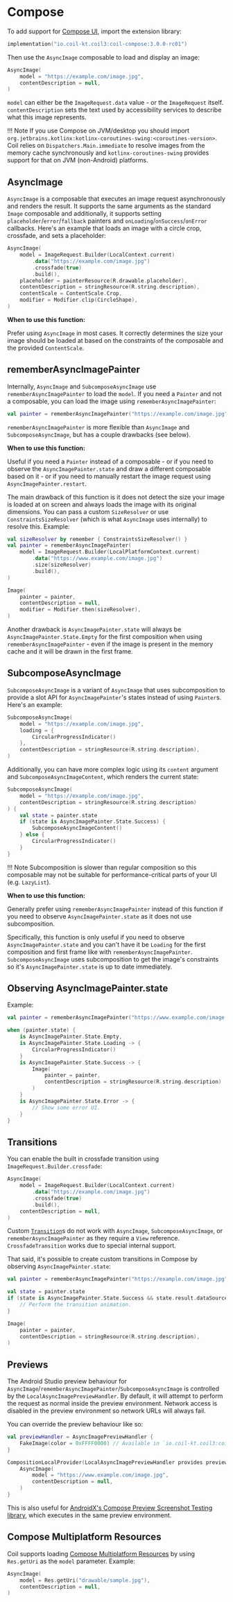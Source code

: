 # Compose

To add support for [Compose UI](https://www.jetbrains.com/compose-multiplatform/), import the extension library:

```kotlin
implementation("io.coil-kt.coil3:coil-compose:3.0.0-rc01")
```

Then use the `AsyncImage` composable to load and display an image:

```kotlin
AsyncImage(
    model = "https://example.com/image.jpg",
    contentDescription = null,
)
```

`model` can either be the `ImageRequest.data` value - or the `ImageRequest` itself. `contentDescription` sets the text used by accessibility services to describe what this image represents.

!!! Note
    If you use Compose on JVM/desktop you should import `org.jetbrains.kotlinx:kotlinx-coroutines-swing:<coroutines-version>`. Coil relies on `Dispatchers.Main.immediate` to resolve images from the memory cache synchronously and `kotlinx-coroutines-swing` provides support for that on JVM (non-Android) platforms.

## AsyncImage

`AsyncImage` is a composable that executes an image request asynchronously and renders the result. It supports the same arguments as the standard `Image` composable and additionally, it supports setting `placeholder`/`error`/`fallback` painters and `onLoading`/`onSuccess`/`onError` callbacks. Here's an example that loads an image with a circle crop, crossfade, and sets a placeholder:

```kotlin
AsyncImage(
    model = ImageRequest.Builder(LocalContext.current)
        .data("https://example.com/image.jpg")
        .crossfade(true)
        .build(),
    placeholder = painterResource(R.drawable.placeholder),
    contentDescription = stringResource(R.string.description),
    contentScale = ContentScale.Crop,
    modifier = Modifier.clip(CircleShape),
)
```

**When to use this function:**

Prefer using `AsyncImage` in most cases. It correctly determines the size your image should be loaded at based on the constraints of the composable and the provided `ContentScale`.

## rememberAsyncImagePainter

Internally, `AsyncImage` and `SubcomposeAsyncImage` use `rememberAsyncImagePainter` to load the `model`. If you need a `Painter` and not a composable, you can load the image using `rememberAsyncImagePainter`:

```kotlin
val painter = rememberAsyncImagePainter("https://example.com/image.jpg")
```

`rememberAsyncImagePainter` is more flexible than `AsyncImage` and `SubcomposeAsyncImage`, but has a couple drawbacks (see below).

**When to use this function:**

Useful if you need a `Painter` instead of a composable - or if you need to observe the `AsyncImagePainter.state` and draw a different composable based on it - or if you need to manually restart the image request using `AsyncImagePainter.restart`.

The main drawback of this function is it does not detect the size your image is loaded at on screen and always loads the image with its original dimensions. You can pass a custom `SizeResolver` or use `ConstraintsSizeResolver` (which is what `AsyncImage` uses internally) to resolve this. Example:

```kotlin
val sizeResolver by remember { ConstraintsSizeResolver() }
val painter = rememberAsyncImagePainter(
    model = ImageRequest.Builder(LocalPlatformContext.current)
        .data("https://www.example.com/image.jpg")
        .size(sizeResolver)
        .build(),
)

Image(
    painter = painter,
    contentDescription = null,
    modifier = Modifier.then(sizeResolver),
)
```

Another drawback is `AsyncImagePainter.state` will always be `AsyncImagePainter.State.Empty` for the first composition when using `rememberAsyncImagePainter` - even if the image is present in the memory cache and it will be drawn in the first frame.

## SubcomposeAsyncImage

`SubcomposeAsyncImage` is a variant of `AsyncImage` that uses subcomposition to provide a slot API for `AsyncImagePainter`'s states instead of using `Painter`s. Here's an example:

```kotlin
SubcomposeAsyncImage(
    model = "https://example.com/image.jpg",
    loading = {
        CircularProgressIndicator()
    },
    contentDescription = stringResource(R.string.description),
)
```

Additionally, you can have more complex logic using its `content` argument and `SubcomposeAsyncImageContent`, which renders the current state:

```kotlin
SubcomposeAsyncImage(
    model = "https://example.com/image.jpg",
    contentDescription = stringResource(R.string.description)
) {
    val state = painter.state
    if (state is AsyncImagePainter.State.Success) {
        SubcomposeAsyncImageContent()
    } else {
        CircularProgressIndicator()
    }
}
```

!!! Note
    Subcomposition is slower than regular composition so this composable may not be suitable for performance-critical parts of your UI (e.g. `LazyList`).

**When to use this function:**

Generally prefer using `rememberAsyncImagePainter` instead of this function if you need to observe `AsyncImagePainter.state` as it does not use subcomposition.

Specifically, this function is only useful if you need to observe `AsyncImagePainter.state` and you can't have it be `Loading` for the first composition and first frame like with `rememberAsyncImagePainter`. `SubcomposeAsyncImage` uses subcomposition to get the image's constraints so it's `AsyncImagePainter.state` is up to date immediately.

## Observing AsyncImagePainter.state

Example:

```kotlin
val painter = rememberAsyncImagePainter("https://www.example.com/image.jpg")

when (painter.state) {
    is AsyncImagePainter.State.Empty,
    is AsyncImagePainter.State.Loading -> {
        CircularProgressIndicator()
    }
    is AsyncImagePainter.State.Success -> {
        Image(
            painter = painter,
            contentDescription = stringResource(R.string.description)
        )
    }
    is AsyncImagePainter.State.Error -> {
        // Show some error UI.
    }
}
```

## Transitions

You can enable the built in crossfade transition using `ImageRequest.Builder.crossfade`:

```kotlin
AsyncImage(
    model = ImageRequest.Builder(LocalContext.current)
        .data("https://example.com/image.jpg")
        .crossfade(true)
        .build(),
    contentDescription = null,
)
```

Custom [`Transition`](transitions.md)s do not work with `AsyncImage`, `SubcomposeAsyncImage`, or `rememberAsyncImagePainter` as they require a `View` reference. `CrossfadeTransition` works due to special internal support.

That said, it's possible to create custom transitions in Compose by observing `AsyncImagePainter.state`:

```kotlin
val painter = rememberAsyncImagePainter("https://example.com/image.jpg")

val state = painter.state
if (state is AsyncImagePainter.State.Success && state.result.dataSource != DataSource.MEMORY_CACHE) {
    // Perform the transition animation.
}

Image(
    painter = painter,
    contentDescription = stringResource(R.string.description),
)
```

## Previews

The Android Studio preview behaviour for `AsyncImage`/`rememberAsyncImagePainter`/`SubcomposeAsyncImage` is controlled by the `LocalAsyncImagePreviewHandler`. By default, it will attempt to perform the request as normal inside the preview environment. Network access is disabled in the preview environment so network URLs will always fail.

You can override the preview behaviour like so:

```kotlin
val previewHandler = AsyncImagePreviewHandler {
    FakeImage(color = 0xFFFF0000) // Available in `io.coil-kt.coil3:coil-test`.
}

CompositionLocalProvider(LocalAsyncImagePreviewHandler provides previewHandler) {
    AsyncImage(
        model = "https://www.example.com/image.jpg",
        contentDescription = null,
    )
}
```

This is also useful for [AndroidX's Compose Preview Screenshot Testing library](https://developer.android.com/studio/preview/compose-screenshot-testing), which executes in the same preview environment.

## Compose Multiplatform Resources

Coil supports loading [Compose Multiplatform Resources](https://www.jetbrains.com/help/kotlin-multiplatform-dev/compose-multiplatform-resources.html) by using `Res.getUri` as the `model` parameter. Example:

```kotlin
AsyncImage(
    model = Res.getUri("drawable/sample.jpg"),
    contentDescription = null,
)
```
